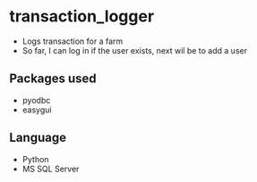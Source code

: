 # transaction_logger
 * Logs transaction for a farm
 * So far, I can log in if the user exists, next wil be to add a user

## Packages used
* pyodbc
* easygui

## Language
* Python
* MS SQL Server
